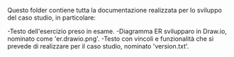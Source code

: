 Questo folder contiene tutta la documentazione realizzata per lo sviluppo del caso studio, in particolare:

-Testo dell'esercizio preso in esame.
-Diagramma ER svilupparo in Draw.io, nominato come 'er.drawio.png'.
-Testo con vincoli e funzionalità che si prevede di realizzare per il caso studio, nominato 'version.txt'.
